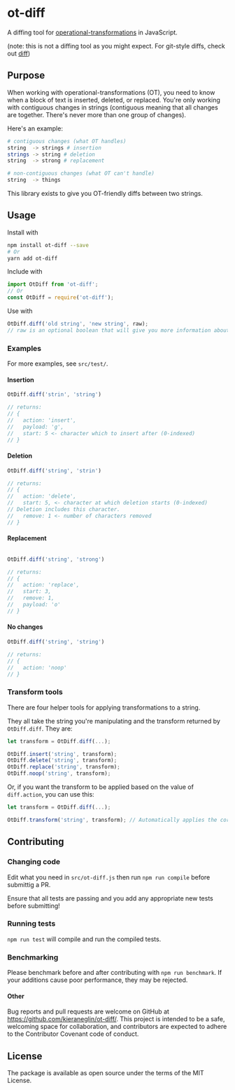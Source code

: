 # ot-diff

A diffing tool for [operational-transformations](http://operational-transformation.github.io/what-is-ot.html) in JavaScript.

(note: this is not a diffing tool as you might expect.  For git-style diffs, check out [diff](https://github.com/kpdecker/jsdiff))

## Purpose

When working with operational-transformations (OT), you need to know when a block of text is inserted, deleted, or replaced.  You're only working with contiguous changes in strings (contiguous meaning that all changes are together.  There's never more than one group of changes).

Here's an example:

```bash
# contiguous changes (what OT handles)
string  -> strings # insertion
strings -> string # deletion
string  -> strong # replacement

# non-contiguous changes (what OT can't handle)
string  -> things
```

This library exists to give you OT-friendly diffs between two strings.

## Usage

Install with

```bash
npm install ot-diff --save
# Or
yarn add ot-diff
```

Include with

```javascript
import OtDiff from 'ot-diff';
// Or
const OtDiff = require('ot-diff');
```

Use with

```javascript
OtDiff.diff('old string', 'new string', raw);
// raw is an optional boolean that will give you more information about the diff.  Default: false
```

### Examples

For more examples, see `src/test/`.

#### Insertion

```javascript
OtDiff.diff('strin', 'string')

// returns:
// {
//   action: 'insert',
//   payload: 'g',
//   start: 5 <- character which to insert after (0-indexed)
// }
```

#### Deletion

```javascript
OtDiff.diff('string', 'strin')

// returns:
// {
//   action: 'delete',
//   start: 5, <- character at which deletion starts (0-indexed)
// Deletion includes this character.
//   remove: 1 <- number of characters removed
// }
```

#### Replacement

```javascript

OtDiff.diff('string', 'strong')

// returns:
// {
//   action: 'replace',
//   start: 3,
//   remove: 1,
//   payload: 'o'
// }
```

#### No changes

```javascript
OtDiff.diff('string', 'string')

// returns:
// {
//   action: 'noop'
// }
```

### Transform tools

There are four helper tools for applying transformations to a string.

They all take the string you're manipulating and the transform returned by `OtDiff.diff`.  They are:

```javascript
let transform = OtDiff.diff(...);

OtDiff.insert('string', transform);
OtDiff.delete('string', transform);
OtDiff.replace('string', transform);
OtDiff.noop('string', transform);
```
Or, if you want the transform to be applied based on the value of `diff.action`, you can use this:

```javascript
let transform = OtDiff.diff(...);

OtDiff.transform('string', transform); // Automatically applies the correct transformation based on transform
```

## Contributing

### Changing code
Edit what you need in `src/ot-diff.js` then run `npm run compile` before submittig a PR.

Ensure that all tests are passing and you add any appropriate new tests before submitting!

### Running tests

`npm run test` will compile and run the compiled tests.

### Benchmarking

Please benchmark before and after contributing with `npm run benchmark`.  If your additions cause poor performance, they may be rejected.

#### Other

Bug reports and pull requests are welcome on GitHub at https://github.com/kieraneglin/ot-diff/. This project is intended to be a safe, welcoming space for collaboration, and contributors are expected to adhere to the Contributor Covenant code of conduct.

## License

The package is available as open source under the terms of the MIT License.
